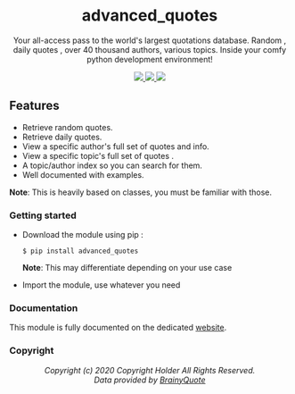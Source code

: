 <div align="center">
  <h1>advanced_quotes</h1>
  <p>Your all-access pass to the world's largest quotations database. Random , daily quotes , over 40 thousand authors, various topics. Inside your comfy python development environment!</p>

  <a class="license" href="https://pypi.org/project/advanced_quotes/">
    <img src="https://img.shields.io/pypi/l/advanced_quotes?label=License&style=flat-square">
  </a>

  <a class="downloads" href="https://pypi.org/project/advanced_quotes/">
    <img src="https://img.shields.io/pypi/dw/advanced_quotes?label=Downloads">
  </a>

  <a class="status" href="https://pypi.org/project/advanced_quotes/">
    <img src="https://img.shields.io/pypi/status/advanced_quotes?label=Status&style=flat-square">
  </a>
</div>

## Features
- Retrieve random quotes.
- Retrieve daily quotes.
- View a specific author's full set of quotes and info.
- View a specific topic's full set of quotes .
- A topic/author index so you can search for them.
- Well documented with examples.

**Note**:  This is heavily based on classes, you must be familiar with those.

### Getting started
- Download the module using pip :

      $ pip install advanced_quotes

    **Note**: This may differentiate depending on your use case
- Import the module, use whatever you need

### Documentation
This module is fully documented on the dedicated [website](https://advanced_quotes.mahdios.gq/).

### Copyright

<div align="center">
<i>Copyright (c) 2020 Copyright Holder All Rights Reserved.<br>
Data provided by <a href="https://www.brainyquote.com/">BrainyQuote</a>

</div>

